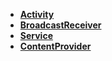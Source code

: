 - **[Activity](activity.md)**
- **[BroadcastReceiver](broadcastreceiver.md)**
- **[Service](service.md)**
- **[ContentProvider](contentprovider.md)**